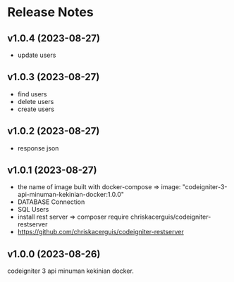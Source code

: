 # Release Notes

## v1.0.4 (2023-08-27)

- update users

## v1.0.3 (2023-08-27)

- find users
- delete users
- create users

## v1.0.2 (2023-08-27)

- response json

## v1.0.1 (2023-08-27)

- the name of image built with docker-compose => image: "codeigniter-3-api-minuman-kekinian-docker:1.0.0"
- DATABASE Connection
- SQL Users
- install rest server => composer require chriskacerguis/codeigniter-restserver
- https://github.com/chriskacerguis/codeigniter-restserver

## v1.0.0 (2023-08-26)

codeigniter 3 api minuman kekinian docker.
